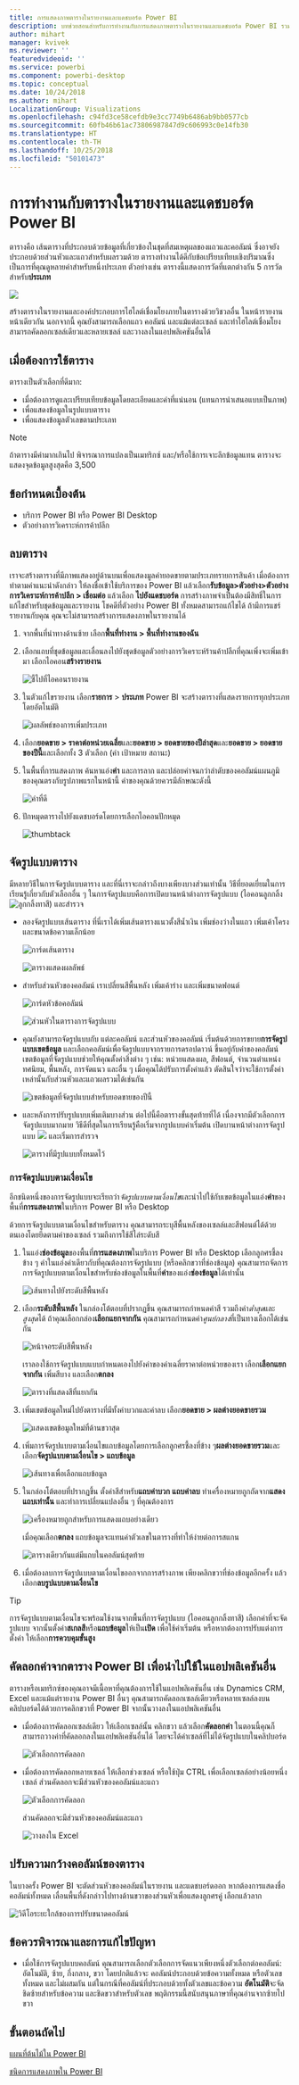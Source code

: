 ```yaml
---
title: การแสดงภาพตารางในรายงานและแดชบอร์ด Power BI
description: บทช่วยสอนสำหรับการทำงานกับการแสดงภาพตารางในรายงานและแดชบอร์ด Power BI รวมถึงวิธีการปรับขนาดความกว้างของคอลัมน์
author: mihart
manager: kvivek
ms.reviewer: ''
featuredvideoid: ''
ms.service: powerbi
ms.component: powerbi-desktop
ms.topic: conceptual
ms.date: 10/24/2018
ms.author: mihart
LocalizationGroup: Visualizations
ms.openlocfilehash: c94fd3ce58cefdb9e3cc7749b6486ab9bb0577cb
ms.sourcegitcommit: 60fb46b61ac73806987847d9c606993c0e14fb30
ms.translationtype: HT
ms.contentlocale: th-TH
ms.lasthandoff: 10/25/2018
ms.locfileid: "50101473"
---
```

# <a name="tables-in-power-bi-reports-and-dashboards"></a>การทำงานกับตารางในรายงานและแดชบอร์ด Power BI
ตารางคือ เส้นตารางที่ประกอบด้วยข้อมูลที่เกี่ยวข้องในชุดที่สมเหตุผลของแถวและคอลัมน์ ซึ่งอาจยังประกอบด้วยส่วนหัวและแถวสำหรับผลรวมด้วย ตารางทำงานได้ดีกับข้อเปรียบเทียบเชิงปริมาณซึ่งเป็นการที่คุณดูหลายค่าสำหรับหนึ่งประเภท ตัวอย่างเช่น ตารางนี้แสดงการวัดที่แตกต่างกัน 5 การวัดสำหรับ**ประเภท**

![](media/power-bi-visualization-tables/table.png)

สร้างตารางในรายงานและองค์ประกอบการไฮไลต์เชื่อมโยงภายในตารางด้วยวิชวลอื่น ในหน้ารายงานหน้าเดียวกัน  นอกจากนี้ คุณยังสามารถเลือกแถว คอลัมน์ และแม้แต่ละเซลล์ และทำไฮไลต์เชื่อมโยง สามารถคัดลอกเซลล์เดียวและหลายเซลล์ และวางลงในแอปพลิเคชันอื่นได้

## <a name="when-to-use-a-table"></a>เมื่อต้องการใช้ตาราง
ตารางเป็นตัวเลือกที่ดีมาก:

* เมื่อต้องการดูและเปรียบเทียบข้อมูลโดยละเอียดและค่าที่แน่นอน (แทนการนำเสนอแบบเป็นภาพ)
* เพื่อแสดงข้อมูลในรูปแบบตาราง
* เพื่อแสดงข้อมูลตัวเลขตามประเภท   

> [!NOTE]
> ถ้าตารางมีค่ามากเกินไป พิจารณาการแปลงเป็นเมทริกซ์ และ/หรือใช้การเจาะลึกข้อมูลแทน ตารางจะแสดงจุดข้อมูลสูงสุดคือ 3,500

## <a name="prerequisites"></a>ข้อกำหนดเบื้องต้น
- บริการ Power BI หรือ Power BI Desktop
- ตัวอย่างการวิเคราะห์การค้าปลีก

## <a name="create-a-table"></a>ลบตาราง
เราจะสร้างตารางที่มีภาพแสดงอยู่ด้านบนเพื่อแสดงมูลค่ายอดขายตามประเภทรายการสินค้า เมื่อต้องการทำตามคำแนะนำดังกล่าว ให้ลงชื่อเข้าใช้บริการของ Power BI แล้วเลือก**รับข้อมูล\>ตัวอย่าง\>ตัวอย่างการวิเคราะห์การค้าปลีก > เชื่อมต่อ** แล้วเลือก **ไปยังแดชบอร์ด** การสร้างภาพจำเป็นต้องมีสิทธิ์ในการแก้ไขสำหรับชุดข้อมูลและรายงาน โชคดีที่ตัวอย่าง Power BI ทั้งหมดสามารถแก้ไขได้ ถ้ามีการแชร์รายงานกับคุณ คุณจะไม่สามารถสร้างการแสดงภาพในรายงานได้

1. จากพื้นที่นำทางด้านซ้าย เลือก**พื้นที่ทำงาน > พื้นที่ทำงานของฉัน**    
2. เลือกแถบที่ชุดข้อมูลและเลื่อนลงไปยังชุดข้อมูลตัวอย่างการวิเคราะห์ร้านค้าปลีกที่คุณเพิ่งจะเพิ่มเข้ามา  เลือกไอคอน**สร้างรายงาน**

    ![ชี้ไปที่ไอคอนรายงาน](media/power-bi-visualization-tables/power-bi-create-report.png)
2. ในตัวแก้ไขรายงาน เลือก**รายการ** > **ประเภท**  Power BI จะสร้างตารางที่แสดงรายการทุกประเภทโดยอัตโนมัติ

    ![ผลลัพธ์ของการเพิ่มประเภท](media/power-bi-visualization-tables/power-bi-table1.png)
3. เลือก**ยอดขาย > ราคาต่อหน่วยเฉลี่ย**และ**ยอดขาย > ยอดขายของปีล่าสุด**และ**ยอดขาย > ยอดขายของปีนี้**และเลือกทั้ง 3 ตัวเลือก (ค่า เป้าหมาย สถานะ)   
4. ในพื้นที่การแสดงภาพ ค้นหาแอ่ง**ค่า** และการลาก และปล่อยค่าจนกว่าลำดับของคอลัมน์แผนภูมิของคุณตรงกับรูปภาพแรกในหน้านี้  ค่าของคุณด้วยควรมีลักษณะดังนี้

    ![ค่าที่ดี](media/power-bi-visualization-tables/power-bi-table2.png)
5. ปักหมุดตารางไปยังแดชบอร์ดโดยการเลือกไอคอนปักหมุด  

     ![thumbtack](media/power-bi-visualization-tables/pbi_pintile.png)

## <a name="format-the-table"></a>จัดรูปแบบตาราง
มีหลายวิธีในการจัดรูปแบบตาราง และที่นี่เราจะกล่าวถึงบางเพียงบางส่วนเท่านั้น วิธีที่ยอดเยี่ยมในการเรียนรู้เกี่ยวกับตัวเลือกอื่น ๆ ในการจัดรูปแบบคือการเปิดบานหน้าต่างการจัดรูปแบบ (ไอคอนลูกกลิ้ง ![ลูกกลิ้งทาสี](media/power-bi-visualization-tables/power-bi-format.png)) และสำรวจ

* ลองจัดรูปแบบเส้นตาราง ที่นี่เราได้เพิ่มเส้นตารางแนวตั้งสีน้ำเงิน เพิ่มช่องว่างในแถว เพิ่มเค้าโครง และขนาดข้อความเล็กน้อย

    ![การ์ดเส้นตาราง](media/power-bi-visualization-tables/power-bi-table-gridnew.png)

    ![ตารางแสดงผลลัพธ์](media/power-bi-visualization-tables/power-bi-table-grid3.png)
* สำหรับส่วนหัวของคอลัมน์ เราเปลี่ยนสีพื้นหลัง เพิ่มเค้าร่าง และเพิ่มขนาดฟอนต์ 

    ![การ์ดหัวข้อคอลัมน์](media/power-bi-visualization-tables/power-bi-table-column-headers.png)

    ![ส่วนหัวในตารางการจัดรูปแบบ](media/power-bi-visualization-tables/power-bi-table-column2.png)

* คุณยังสามารถจัดรูปแบบกับ แต่ละคอลัมน์ และส่วนหัวของคอลัมน์ เริ่มต้นด้วยการขยาย**การจัดรูปแบบเขตข้อมูล** และเลือกคอลัมน์เพื่อจัดรูปแบบจากรายการดรอปดาวน์ ขึ้นอยู่กับค่าของคอลัมน์ เขตข้อมูลที่จัดรูปแบบช่วยให้คุณตั้งค่าสิ่งต่าง ๆ เช่น: หน่วยแสดงผล, สีฟอนต์, จำนวนตำแหน่งทศนิยม, พื้นหลัง, การจัดแนว และอื่น ๆ เมื่อคุณได้ปรับการตั้งค่าแล้ว ตัดสินใจว่าจะใช้การตั้งค่าเหล่านั้นกับส่วนหัวและแถวผลรวมได้เช่นกัน

    ![เขตข้อมูลที่จัดรูปแบบสำหรับยอดขายของปีนี้](media/power-bi-visualization-tables/power-bi-field-formatting.png)

* และหลังการปรับรูปแบบเพิ่มเติมบางส่วน ต่อไปนี้คือตารางขั้นสุดท้ายที่ได้ เนื่องจากมีตัวเลือกการจัดรูปแบบมากมาย วิธีดีที่สุดในการเรียนรู้คือเริ่มจากรูปแบบค่าเริ่มต้น เปิดบานหน้าต่างการจัดรูปแบบ ![](media/power-bi-visualization-tables/power-bi-format.png) และเริ่มการสำรวจ 

    ![ตารางที่มีรูปแบบทั้งหมดไว้](media/power-bi-visualization-tables/power-bi-table-format.png)

### <a name="conditional-formatting"></a>การจัดรูปแบบตามเงื่อนไข
อีกชนิดหนึ่งของการจัดรูปแบบจะเรียกว่า*จัดรูปแบบตามเงื่อนไข*และนำไปใช้กับเขตข้อมูลในแอ่ง**ค่า**ของพื้นที่**การแสดงภาพ**ในบริการ Power BI หรือ Desktop 

ด้วยการจัดรูปแบบตามเงื่อนไขสำหรับตาราง คุณสามารถระบุสีพื้นหลังของเซลล์และสีฟอนต์ได้ด้วยตนเองโดยยึดตามค่าของเซลล์ รวมถึงการใช้สีไล่ระดับสี 

1. ในแอ่ง**ช่องข้อมูล**ของพื้นที่**การแสดงภาพ**ในบริการ Power BI หรือ Desktop เลือกลูกศรชี้ลงข้าง ๆ ค่าในแอ่งค่าเดียวกับที่คุณต้องการจัดรูปแบบ (หรือคลิกขวาที่ช่องข้อมูล) คุณสามารถจัดการการจัดรูปแบบตามเงื่อนไขสำหรับช่องข้อมูลในพื้นที่**ค่า**ของแอ่ง**ช่องข้อมูล**ได้เท่านั้น

    ![เส้นทางไปยังระดับสีพื้นหลัง](media/power-bi-visualization-tables/power-bi-conditional-formatting-background.png)
2. เลือก**ระดับสีพื้นหลัง** ในกล่องโต้ตอบที่ปรากฏขึ้น คุณสามารถกำหนดค่าสี รวมถึงค่า*ต่ำสุด*และ*สูงสุด*ได้ ถ้าคุณเลือกกล่อง**เลือกแยกจากกัน** คุณสามารถกำหนดค่า*ศูนย์กลาง*ที่เป็นทางเลือกได้เช่นกัน

    ![หน้าจอระดับสีพื้นหลัง](media/power-bi-visualization-tables/power-bi-conditional-formatting-background2.png)

    เราลองใช้การจัดรูปแบบแบบกำหนดเองไปยังค่าของค่าเฉลี่ยราคาต่อหน่วยของเรา เลือก**เลือกแยกจากกัน** เพิ่มสีบาง และเลือก**ตกลง** 

    ![ตารางที่แสดงสีที่แยกกัน](media/power-bi-visualization-tables/power-bi-conditional-formatting-data-background.png)
3. เพิ่มเขตข้อมูลใหม่ไปยังตารางที่มีทั้งค่าบวกและค่าลบ  เลือก**ยอดขาย > ผลต่างยอดขายรวม** 

    ![แสดงเขตข้อมูลใหม่ที่ด้านขวาสุด](media/power-bi-visualization-tables/power-bi-conditional-formatting2.png)
4. เพิ่มการจัดรูปแบบตามเงื่อนไขแถบข้อมูลโดยการเลือกลูกศรชี้ลงที่ข้าง ๆ**ผลต่างยอดขายรวม**และเลือก**จัดรูปแบบตามเงื่อนไข > แถบข้อมูล**

    ![เส้นทางเพื่อเลือกแถบข้อมูล](media/power-bi-visualization-tables/power-bi-conditional-formatting-data-bars.png)
5. ในกล่องโต้ตอบที่ปรากฏขึ้น ตั้งค่าสีสำหรับ**แถบค่าบวก** **แถบค่าลบ** ทำเครื่องหมายถูกถัดจาก**แสดงแถบเท่านั้น** และทำการเปลี่ยนแปลงอื่น ๆ ที่คุณต้องการ

    ![เครื่องหมายถูกสำหรับการแสดงแถบอย่างเดียว](media/power-bi-visualization-tables/power-bi-data-bars.png)

    เมื่อคุณเลือก**ตกลง** แถบข้อมูลจะแทนค่าตัวเลขในตารางที่ทำให้ง่ายต่อการสแกน

    ![ตารางเดียวกันแต่มีแถบในคอลัมน์สุดท้าย](media/power-bi-visualization-tables/power-bi-conditional-formatting-data-bars2.png)
6. เมื่อต้องลบการจัดรูปแบบตามเงื่อนไขออกจากการสร้างภาพ เพียงคลิกขวาที่ช่องข้อมูลอีกครั้ง แล้วเลือก**ลบรูปแบบตามเงื่อนไข**

> [!TIP]
> การจัดรูปแบบตามเงื่อนไขจะพร้อมใช้งานจากพื้นที่การจัดรูปแบบ (ไอคอนลูกกลิ้งทาสี) เลือกค่าที่จะจัดรูปแบบ จากนั้นตั้งค่า**สเกลสี**หรือ**แถบข้อมูล**ให้เป็น**เปิด** เพื่อใช้ค่าเริ่มต้น หรือหากต้องการปรับแต่งการตั้งค่า ให้เลือก**การควบคุมขั้นสูง**
> 
## <a name="copy-values-from-power-bi-tables-for-use-in-other-applications"></a>คัดลอกค่าจากตาราง Power BI เพื่อนำไปใช้ในแอปพลิเคชันอื่น

ตารางหรือเมทริกซ์ของคุณอาจมีเนื้อหาที่คุณต้องการใช้ในแอปพลิเคชันอื่น เช่น Dynamics CRM, Excel และแม้แต่รายงาน Power BI อื่นๆ คุณสามารถคัดลอกเซลล์เดียวหรือหลายเซลล์ลงบนคลิปบอร์ดได้ด้วยการคลิกขวาที่ Power BI จากนั้นวางลงในแอปพลิเคชันอื่น


* เมื่อต้องการคัดลอกเซลล์เดียว ให้เลือกเซลล์นั้น คลิกขวา แล้วเลือก**คัดลอกค่า** ในตอนนี้คุณก็สามารถวางค่าที่คัดลอกลงในแอปพลิเคชันอื่นได้ โดยจะได้ค่าเซลล์ที่ไม่ได้จัดรูปแบบในคลิปบอร์ด

    ![ตัวเลือกการคัดลอก](media/power-bi-visualization-tables/power-bi-copy-value.png)

* เมื่อต้องการคัดลอกหลายเซลล์ ให้เลือกช่วงเซลล์ หรือใช้ปุ่ม CTRL เพื่อเลือกเซลล์อย่างน้อยหนึ่งเซลล์ ส่วนคัดลอกจะมีส่วนหัวของคอลัมน์และแถว

    ![ตัวเลือกการคัดลอก](media/power-bi-visualization-tables/power-bi-copy-selection.png)

    ส่วนคัดลอกจะมีส่วนหัวของคอลัมน์และแถว

    ![วางลงใน Excel](media/power-bi-visualization-tables/power-bi-paste-selection.png)

## <a name="adjust-the-column-width-of-a-table"></a>ปรับความกว้างคอลัมน์ของตาราง
ในบางครั้ง Power BI จะตัดส่วนหัวของคอลัมน์ในรายงาน และแดชบอร์ดออก หากต้องการแสดงชื่อคอลัมน์ทั้งหมด เลื่อนพื้นที่ดังกล่าวไปทางด้านขวาของส่วนหัวเพื่อแสดงลูกศรคู่ เลือกแล้วลาก

![วิดีโอระยะใกล้ของการปรับขนาดคอลัมน์](media/power-bi-visualization-tables/resizetable.gif)

## <a name="considerations-and-troubleshooting"></a>ข้อควรพิจารณาและการแก้ไขปัญหา
* เมื่อใช้การจัดรูปแบบคอลัมน์ คุณสามารถเลือกตัวเลือกการจัดแนวเพียงหนึ่งตัวเลือกต่อคอลัมน์: อัตโนมัติ, ซ้าย, กึ่งกลาง, ขวา โดยปกติแล้วจะ คอลัมน์ประกอบด้วยข้อความทั้งหมด หรือตัวเลขทั้งหมด และไม่ผสมกัน แต่ในกรณีที่คอลัมน์ที่ประกอบด้วยทั้งตัวเลขและข้อความ **อัตโนมัติ**จะจัดชิดซ้ายสำหรับข้อความ และชิดขวาสำหรับตัวเลข พฤติกรรมนี้สนับสนุนภาษาที่คุณอ่านจากซ้ายไปขวา   

## <a name="next-steps"></a>ขั้นตอนถัดไป

[แผนที่ต้นไม้ใน Power BI](power-bi-visualization-treemaps.md)

[ชนิดการแสดงภาพใน Power BI](power-bi-visualization-types-for-reports-and-q-and-a.md)